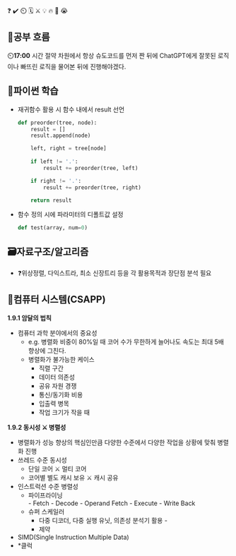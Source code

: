 ❓ ✔️ ⏲️ 🗓️ ⚔️ 💡 🔥 🎵 😭

## 🧠공부 흐름
⏲️**17:00** 시간 절약 차원에서 항상 슈도코드를 먼저 짠 뒤에 ChatGPT에게 잘못된 로직이나 빠뜨린 로직을 물어본 뒤에 진행해야겠다.

## 🐍파이썬 학습
- 재귀함수 활용 시 함수 내에서 result 선언
    ```python
    def preorder(tree, node):
        result = []
        result.append(node)

        left, right = tree[node]
        
        if left != '.':
            result += preorder(tree, left)

        if right != '.':
            result += preorder(tree, right)  

        return result    
    ```
- 함수 정의 시에 파라미터의 디폴트값 설정
    ```python
    def test(array, num=0)
    ```

## 🗃️자료구조/알고리즘
- ❓위상정렬, 다익스트라, 최소 신장트리 등을 각 활용목적과 장단점 분석 필요

## 📓컴퓨터 시스템(CSAPP)
**1.9.1 암달의 법칙**
- 컴퓨터 과학 분야에서의 중요성
    - e.g. 병렬화 비중이 80%일 때 코어 수가 무한하게 늘어나도 속도는 최대 5배 향상에 그친다.
    - 병렬화가 불가능한 케이스
        - 직렬 구간
        - 데이터 의존성
        - 공유 자원 경쟁
        - 통신/동기화 비용
        - 입출력 병목
        - 작업 크기가 작을 때

**1.9.2 동시성 ⚔️ 병렬성**
- 병렬화가 성능 향상의 핵심인만큼 다양한 수준에서 다양한 작업을 상황에 맞춰 병렬화 진행
- 쓰레드 수준 동시성
    - 단일 코어 ⚔️ 멀티 코어
    - 코어별 별도 캐시 보유 ⚔️ 캐시 공유    
- 인스트럭션 수준 병렬성
    - 파이프라이닝            
            - Fetch
            - Decode
            - Operand Fetch
            - Execute
            - Write Back
    - 슈퍼 스케일러
        - 다중 디코더, 다중 실행 유닛, 의존성 분석기 활용        - 
        - 제약        
- SIMD(Single Instruction Multiple Data)          
- *클럭 
    

